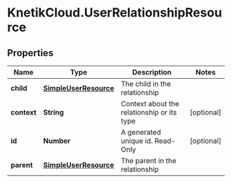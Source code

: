 # KnetikCloud.UserRelationshipResource

## Properties
Name | Type | Description | Notes
------------ | ------------- | ------------- | -------------
**child** | [**SimpleUserResource**](SimpleUserResource.md) | The child in the relationship | 
**context** | **String** | Context about the relationship or its type | [optional] 
**id** | **Number** | A generated unique id. Read-Only | [optional] 
**parent** | [**SimpleUserResource**](SimpleUserResource.md) | The parent in the relationship | 


